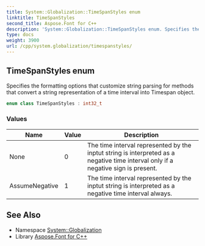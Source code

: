 ```yaml
---
title: System::Globalization::TimeSpanStyles enum
linktitle: TimeSpanStyles
second_title: Aspose.Font for C++
description: 'System::Globalization::TimeSpanStyles enum. Specifies the formatting options that customize string parsing for methods that convert a string representation of a time interval into Timespan object in C++.'
type: docs
weight: 3900
url: /cpp/system.globalization/timespanstyles/
---
```

## TimeSpanStyles enum


Specifies the formatting options that customize string parsing for methods that convert a string representation of a time interval into Timespan object.

```cpp
enum class TimeSpanStyles : int32_t
```

### Values

| Name | Value | Description |
| --- | --- | --- |
| None | 0 | The time interval represented by the inptut string is interpreted as a negative time interval only if a negative sign is present. |
| AssumeNegative | 1 | The time interval represented by the inptut string is interpreted as a negative time interval always. |

## See Also

* Namespace [System::Globalization](../)
* Library [Aspose.Font for C++](../../)
